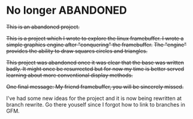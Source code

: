 No longer ABANDONED
===================

~~This is an abandoned project.~~

~~This is a project which I wrote to explore the linux framebuffer. I wrote a simple graphics engine after "conquering" the framebuffer.~~
~~The "engine" provides the ability to draw squares circles and triangles.~~

~~This project was abandoned once it was clear that the base was written badly. It might once be resurrected but for now my time is better served learning about more conventional display methods.~~

~~One final message: My friend framebuffer, you will be sincerely missed.~~

I've had some new ideas for the project and it is now being rewritten at branch rewrite.
Go there youself since I forgot how to link to branches in GFM.
